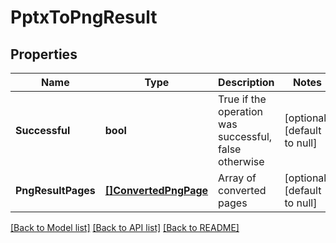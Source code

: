 # PptxToPngResult

## Properties
Name | Type | Description | Notes
------------ | ------------- | ------------- | -------------
**Successful** | **bool** | True if the operation was successful, false otherwise | [optional] [default to null]
**PngResultPages** | [**[]ConvertedPngPage**](ConvertedPngPage.md) | Array of converted pages | [optional] [default to null]

[[Back to Model list]](../README.md#documentation-for-models) [[Back to API list]](../README.md#documentation-for-api-endpoints) [[Back to README]](../README.md)


